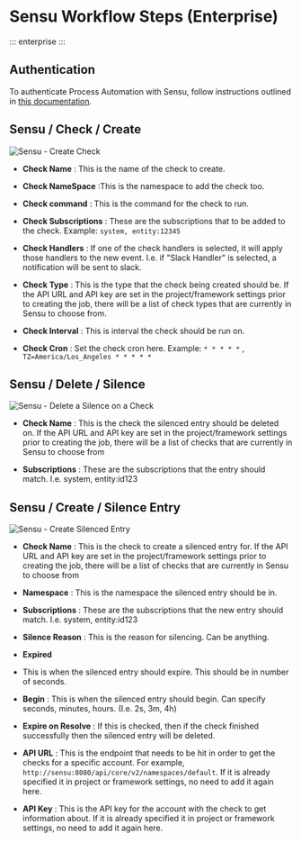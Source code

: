 # Sensu Workflow Steps (Enterprise)

::: enterprise
:::

## Authentication

To authenticate Process Automation with Sensu, follow instructions outlined in [this documentation](/docs/manual/plugins/sensu-plugins-overview.md).

## Sensu / Check / Create

![Sensu - Create Check](/assets/img/sensu-create-check.png)

- **Check Name**
: This is the name of the check to create.

- **Check NameSpace**
:This is the namespace to add the check too. 

- **Check command**
: This is the command for the check to run.

- **Check Subscriptions**
: These are the subscriptions that to be added to the check. Example: `system, entity:12345`

- **Check Handlers**
: If one of the check handlers is selected, it will apply those handlers to the new event. I.e. if  "Slack Handler" is selected, a notification will be sent to slack.

- **Check Type**
: This is the type that the check being created should be. If the API URL and API key are set in the project/framework settings prior to creating the job, there will be a list of check types that are currently in Sensu to choose from.

- **Check Interval**
: This is interval the check should be run on.

- **Check Cron**
: Set the check cron here. Example: `* * * * *` , `TZ=America/Los_Angeles * * * * *`


## Sensu / Delete / Silence

![Sensu - Delete a Silence on a Check](/assets/img/sensuwf-delete-silence.png)

- **Check Name**
: This is the check the silenced entry should be deleted on. If the API URL and API key are set in the project/framework settings prior to creating the job, there will be a list of checks that are currently in Sensu to choose from

- **Subscriptions**
: These are the subscriptions that the entry should match. I.e. system, entity:id123

## Sensu / Create / Silence Entry

![Sensu - Create Silenced Entry](/assets/img/sensu-create-silenced.png)

- **Check Name**
: This is the check to create a silenced entry for. If the API URL and API key are set in the project/framework settings prior to creating the job, there will be a list of checks that are currently in Sensu to choose from

- **Namespace**
: This is the namespace the silenced entry should be in.

- **Subscriptions**
: These are the subscriptions that the new entry should match. I.e. system, entity:id123

- **Silence Reason**
: This is the reason for silencing. Can be anything.

- **Expired**
- This is when the silenced entry should expire. This should be in number of seconds.

- **Begin**
: This is when the silenced entry should begin. Can specify seconds, minutes, hours. (I.e. 2s, 3m, 4h)

- **Expire on Resolve**
: If this is checked, then if the check finished successfully then the silenced entry will be deleted. 

- **API URL**
: This is the endpoint that needs to be hit in order to get the checks for a specific account. For example, `http://sensu:8080/api/core/v2/namespaces/default`. If it is already specified it in project or framework settings, no need to add it again here.

- **API Key**
: This is the API key for the account with the check to get information about. If it is already specified it in project or framework settings, no need to add it again here.
